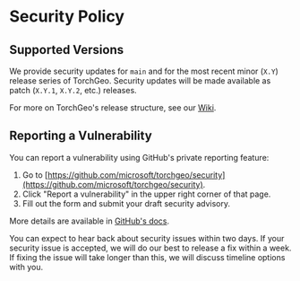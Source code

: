 # Security Policy

## Supported Versions

We provide security updates for `main` and for the most recent minor (`X.Y`) release series of TorchGeo. Security updates will be made available as patch (`X.Y.1`, `X.Y.2`, etc.) releases.

For more on TorchGeo's release structure, see our
[Wiki](https://github.com/microsoft/torchgeo/wiki/Releasing-Instructions).

## Reporting a Vulnerability

You can report a vulnerability using GitHub's private reporting feature:

1. Go to [https://github.com/microsoft/torchgeo/security](https://github.com/microsoft/torchgeo/security).
2. Click "Report a vulnerability" in the upper right corner of that page.
3. Fill out the form and submit your draft security advisory.

More details are available in [GitHub's docs](https://docs.github.com/en/code-security/security-advisories/guidance-on-reporting-and-writing/privately-reporting-a-security-vulnerability).

You can expect to hear back about security issues within two days. If your security issue is accepted, we will do our best to release a fix within a week. If fixing the issue will take longer than this, we will discuss timeline options with you.
